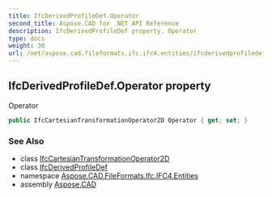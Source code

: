 ```yaml
---
title: IfcDerivedProfileDef.Operator
second_title: Aspose.CAD for .NET API Reference
description: IfcDerivedProfileDef property. Operator
type: docs
weight: 30
url: /net/aspose.cad.fileformats.ifc.ifc4.entities/ifcderivedprofiledef/operator/
---
```

## IfcDerivedProfileDef.Operator property

Operator

```csharp
public IfcCartesianTransformationOperator2D Operator { get; set; }
```

### See Also

* class [IfcCartesianTransformationOperator2D](../../ifccartesiantransformationoperator2d/)
* class [IfcDerivedProfileDef](../)
* namespace [Aspose.CAD.FileFormats.Ifc.IFC4.Entities](../../ifcderivedprofiledef/)
* assembly [Aspose.CAD](../../../)


